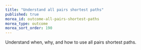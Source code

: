 ```yaml
---
title: "Understand all pairs shortest paths"
published: true
morea_id: outcome-all-pairs-shortest-paths
morea_type: outcome
morea_sort_order: 190
---
```


Understand when, why, and how to use all pairs shortest paths.